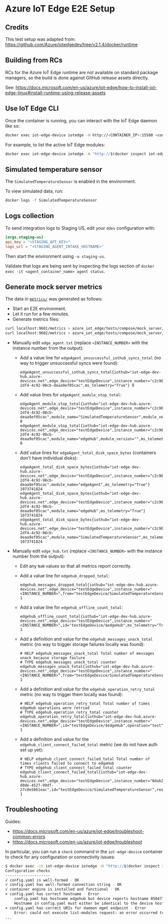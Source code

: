 # Azure IoT Edge E2E Setup

## Credits

This test setup was adapted from: https://github.com/Azure/iotedgedev/tree/v2.1.4/docker/runtime

## Building from RCs

RCs for the Azure IoT Edge runtime are not available on standard package managers, so the build is done against GitHub release assets directly.

See: https://docs.microsoft.com/en-us/azure/iot-edge/how-to-install-iot-edge-linux#install-runtime-using-release-assets

## Use IoT Edge CLI

Once the container is running, you can interact with the IoT Edge daemon like so:

```bash
docker exec iot-edge-device iotedge -H http://<CONTAINER_IP>:15580 <command>
```

For example, to list the active IoT Edge modules:

```bash
docker exec iot-edge-device iotedge -H "http://$(docker inspect iot-edge-device -f '{{range .NetworkSettings.Networks}}{{.IPAddress}}{{end}}'):15580" list
```

## Simulated temperature sensor

The `SimulatedTemperatureSensor` is enabled in the environment.

To view simulated data, run:

```bash
docker logs -f SimulatedTemperatureSensor
```

## Logs collection

To send integration logs to Staging US, edit your `ddev` configuration with:

```toml
[orgs.staging-us]
api_key = "<STAGING_API_KEY>"
logs_url = "<STAGING_AGENT_INTAKE_HOSTNAME>"
```

Then start the environment using `-o staging-us`.

Validate that logs are being sent by inspecting the logs section of `docker exec -it <agent_container_name> agent status`.

## Generate mock server metrics

The data in [`metrics/`](./compose/device/mock_server/metrics) was generated as follows:

* Start an E2E environment.
* Let it run for a few minutes.
* Generate metrics files:

```bash
curl localhost:9601/metrics > azure_iot_edge/tests/compose/mock_server/metrics/edge_hub.txt
curl localhost:9602/metrics > azure_iot_edge/tests/compose/mock_server/metrics/edge_agent.txt
```

* Manually edit `edge_agent.txt` (replace `<INSTANCE_NUMBER>` with the instance number from the output):
  * Add a value line for `edgeAgent_unsuccessful_iothub_syncs_total` (no way to trigger unsuccessful syncs were found):

    ```
    edgeAgent_unsuccessful_iothub_syncs_total{iothub="iot-edge-dev-hub.azure-devices.net",edge_device="testEdgeDevice",instance_number="c2c90030-2df4-4c92-98cb-deaa9ef05cac",ms_telemetry="True"} 0
    ```

  * Add value lines for `edgeAgent_module_stop_total`:

    ```
    edgeAgent_module_stop_total{iothub="iot-edge-dev-hub.azure-devices.net",edge_device="testEdgeDevice",instance_number="c2c90030-2df4-4c92-98cb-deaa9ef05cac",module_name="SimulatedTemperatureSensor",module_version="1.0",ms_telemetry="True"} 0
    edgeAgent_module_stop_total{iothub="iot-edge-dev-hub.azure-devices.net",edge_device="testEdgeDevice",instance_number="c2c90030-2df4-4c92-98cb-deaa9ef05cac",module_name="edgeHub",module_version="",ms_telemetry="True"} 0
    ```

  * Add value lines for `edgeAgent_total_disk_space_bytes` (containers don't have individual disks):

    ```
    edgeAgent_total_disk_space_bytes{iothub="iot-edge-dev-hub.azure-devices.net",edge_device="testEdgeDevice",instance_number="c2c90030-2df4-4c92-98cb-deaa9ef05cac",module_name="edgeAgent",ms_telemetry="True"} 1073741824
    edgeAgent_total_disk_space_bytes{iothub="iot-edge-dev-hub.azure-devices.net",edge_device="testEdgeDevice",instance_number="c2c90030-2df4-4c92-98cb-deaa9ef05cac",module_name="edgeHub",ms_telemetry="True"} 1073741824
    edgeAgent_total_disk_space_bytes{iothub="iot-edge-dev-hub.azure-devices.net",edge_device="testEdgeDevice",instance_number="c2c90030-2df4-4c92-98cb-deaa9ef05cac",module_name="SimulatedTemperatureSensor",ms_telemetry="False"} 1073741824
    ```

* Manually edit `edge_hub.txt` (replace `<INSTANCE_NUMBER>` with the instance number from the output):
  * Edit any `NaN` values so that all metrics report correctly.
  * Add a value line for `edgehub_dropped_total`:

    ```
    edgehub_messages_dropped_total{iothub="iot-edge-dev-hub.azure-devices.net",edge_device="testEdgeDevice",instance_number="<INSTANCE_NUMBER>",from="testEdgeDevice/SimulatedTemperatureSensor",from_route_output="temperatureOutput",reason="ttl_expiry",ms_telemetry="True"} 1
    ```

  * Add a value line for `edgehub_offline_count_total`:

    ```
    edgehub_offline_count_total{iothub="iot-edge-dev-hub.azure-devices.net",edge_device="testEdgeDevice",instance_number="<INSTANCE_NUMBER>",id="testEdgeDevice/$edgeHub",ms_telemetry="True"} 1
    ```

  * Add a definition and value for the `edgehub_messages_unack_total` metric (no way to trigger storage failures locally was found):

    ```
    # HELP edgehub_messages_unack_total Total number of messages unack because storage failure
    # TYPE edgehub_messages_unack_total counter
    edgehub_messages_unack_total{iothub="iot-edge-dev-hub.azure-devices.net",edge_device="testEdgeDevice",instance_number="<INSTANCE_NUMBER>",from="testEdgeDevice/SimulatedTemperatureSensor",from_route_output="temperatureOutput",reason="storage_failure",ms_telemetry="True"} 1
    ```

  * Add a definition and value for the `edgehub_operation_retry_total` metric (no way to trigger them locally was found):

    ```
    # HELP edgehub_operation_retry_total Total number of times edgeHub operations were retried
    # TYPE edgehub_operation_retry_total counter
    edgehub_operation_retry_total{iothub="iot-edge-dev-hub.azure-devices.net",edge_device="testEdgeDevice",instance_number="<INSTANCE_NUMBER>",id="testEdgeDevice/$edgeHub",operation="test",ms_telemetry="True"} 1
    ```

  * Add a definition and value for the `edgehub_client_connect_failed_total` metric (we do not have auth set up yet):

    ```
    # HELP edgehub_client_connect_failed_total Total number of times clients failed to connect to edgeHub
    # TYPE edgehub_client_connect_failed_total counter
    edgehub_client_connect_failed_total{iothub="iot-edge-dev-hub.azure-devices.net",edge_device="testEdgeDevice",instance_number="0dab21d7-d0de-4527-99df-27c8e5861eac",id="testEdgeDevice/SimulatedTemperatureSensor",reason="not_authenticated",ms_telemetry="True"} 1
    ```

## Troubleshooting

Guides:

* https://docs.microsoft.com/en-us/azure/iot-edge/troubleshoot-common-errors
* https://docs.microsoft.com/en-us/azure/iot-edge/troubleshoot

In particular, you can run a `check` command in the `iot-edge-device` container to check for any configuration or connectivity issues:

```bash
$ docker exec -it iot-edge-device iotedge -H "http://$(docker inspect iot-edge-device -f '{{range .NetworkSettings.Networks}}{{.IPAddress}}{{end}}'):15580" check
Configuration checks
--------------------
√ config.yaml is well-formed - OK
√ config.yaml has well-formed connection string - OK
√ container engine is installed and functional - OK
× config.yaml has correct hostname - Error
    config.yaml has hostname edgehub but device reports hostname 0504777ae8c2.
    Hostname in config.yaml must either be identical to the device hostname or be a fully-qualified domain name that has the device hostname as the first component.
× config.yaml has correct URIs for daemon mgmt endpoint - Error
    Error: could not execute list-modules request: an error occurred trying to connect: Connection refused (os error 111)
...
```
